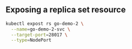 ## Exposing a replica set resource
```bash
kubectl expost rs go-demo-2 \
  --name=go-demo-2-svc \
  --target-port=28017 \
  --type=NodePort
